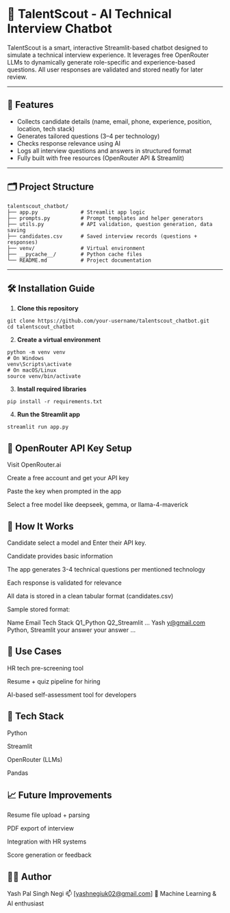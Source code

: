 # 🤖 TalentScout - AI Technical Interview Chatbot

TalentScout is a smart, interactive Streamlit-based chatbot designed to simulate a technical interview experience. It leverages free OpenRouter LLMs to dynamically generate role-specific and experience-based questions. All user responses are validated and stored neatly for later review.

---

## 🚀 Features

- Collects candidate details (name, email, phone, experience, position, location, tech stack)
- Generates tailored questions (3–4 per technology)
- Checks response relevance using AI
- Logs all interview questions and answers in structured format
- Fully built with free resources (OpenRouter API & Streamlit)

---

## 🗂️ Project Structure
```
talentscout_chatbot/
├── app.py              # Streamlit app logic
├── prompts.py          # Prompt templates and helper generators
├── utils.py            # API validation, question generation, data saving
├── candidates.csv      # Saved interview records (questions + responses)
├── venv/               # Virtual environment
├── __pycache__/        # Python cache files
└── README.md           # Project documentation
```

---

## 🛠️ Installation Guide

1. **Clone this repository**
```
git clone https://github.com/your-username/talentscout_chatbot.git
cd talentscout_chatbot
```
2. **Create a virtual environment**
```
python -m venv venv
# On Windows
venv\Scripts\activate
# On macOS/Linux
source venv/bin/activate
```
3. **Install required libraries**
```
pip install -r requirements.txt
```
4. **Run the Streamlit app**
```
streamlit run app.py
```
## 🔐 OpenRouter API Key Setup
Visit OpenRouter.ai

Create a free account and get your API key

Paste the key when prompted in the app

Select a free model like deepseek, gemma, or llama-4-maverick

## 🧠 How It Works
Candidate select a model and Enter their API key.

Candidate provides basic information

The app generates 3-4 technical questions per mentioned technology

Each response is validated for relevance

All data is stored in a clean tabular format (candidates.csv)

Sample stored format:

Name	Email	Tech Stack	Q1_Python	Q2_Streamlit	...
Yash	y@gmail.com	Python, Streamlit	your answer	your answer	...

## 📌 Use Cases
HR tech pre-screening tool

Resume + quiz pipeline for hiring

AI-based self-assessment tool for developers

## 🧰 Tech Stack
Python

Streamlit

OpenRouter (LLMs)

Pandas

## 📈 Future Improvements
Resume file upload + parsing

PDF export of interview

Integration with HR systems

Score generation or feedback

## 👨‍💻 Author
Yash Pal Singh Negi
📫 [yashnegiuk02@gmail.com]
🎯 Machine Learning & AI enthusiast

